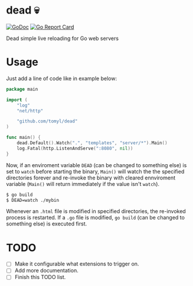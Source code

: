 # dead :skull:

[![GoDoc](https://godoc.org/github.com/tomyl/dead?status.png)](http://godoc.org/github.com/tomyl/dead)
[![Go Report Card](https://goreportcard.com/badge/github.com/tomyl/dead)](https://goreportcard.com/report/github.com/tomyl/dead)

Dead simple live reloading for Go web servers

# Usage

Just add a line of code like in example below:

```go
package main

import (
	"log"
	"net/http"

	"github.com/tomyl/dead"
)

func main() {
	dead.Default().Watch(".", "templates", "server/*").Main()
	log.Fatal(http.ListenAndServe(":8080", nil))
}
```

Now, if an enviroment variable `DEAD` (can be changed to something else) is set
to `watch` before starting the binary, `Main()` will watch the the specified
directories forever and re-invoke the binary with cleared ennviroment variable
(`Main()` will return immediately if the value isn't `watch`).

```bash
$ go build
$ DEAD=watch ./mybin
```

Whenever an `.html` file is modified in specified directories, the re-invoked
process is restarted. If a `.go` file is modified, `go build` (can be changed
to something else) is executed first.

# TODO
                   
- [ ] Make it configurable what extensions to trigger on.
- [ ] Add more documentation.
- [ ] Finish this TODO list.
